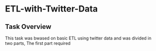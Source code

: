 # ETL-with-Twitter-Data

## Task Overview

This task was bwased on basic ETL using twitter data and was divided in two parts, The first part required
